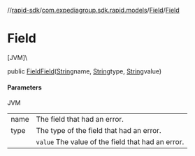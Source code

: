 //[rapid-sdk](../../../index.md)/[com.expediagroup.sdk.rapid.models](../index.md)/[Field](index.md)/[Field](-field.md)

# Field

[JVM]\

public [Field](index.md)[Field](-field.md)([String](https://docs.oracle.com/javase/8/docs/api/java/lang/String.html)name, [String](https://docs.oracle.com/javase/8/docs/api/java/lang/String.html)type, [String](https://docs.oracle.com/javase/8/docs/api/java/lang/String.html)value)

#### Parameters

JVM

| | |
|---|---|
| name | The field that had an error. |
| type | The type of the field that had an error. |
|  | `value` The value of the field that had an error. |
